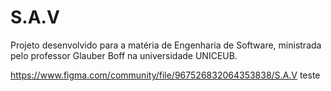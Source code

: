 # S.A.V
Projeto desenvolvido para a matéria de Engenharia de Software, ministrada pelo professor Glauber Boff na universidade UNICEUB. 

https://www.figma.com/community/file/967526832064353838/S.A.V
teste